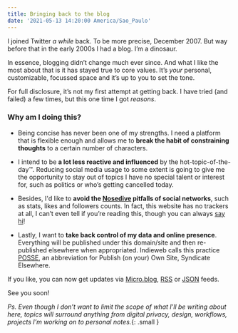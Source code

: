 ```yaml
---
title: Bringing back to the blog
date: '2021-05-13 14:20:00 America/Sao_Paulo'
---
```


I joined Twitter _a while_ back. To be more precise, December 2007. But way before that in the early 2000s I had a blog. I’m a dinosaur.

In essence, blogging didn’t change much ever since. And what I like the most about that is it has stayed true to core values. It’s _your_ personal, customizable, focussed space and it’s up to you to set the tone.

For full disclosure, it’s not my first attempt at getting back. I have tried (and failed) a few times, but this one time I got _reasons_.


### Why am I doing this?

- Being concise has never been one of my strengths. I need a platform that is flexible enough and allows me to **break the habit of constraining thoughts** to a certain number of characters.

- I intend to be **a lot less reactive and influenced** by the hot-topic-of-the-day™. Reducing social media usage to some extent is going to give me the opportunity to stay out of topics I have no special talent or interest for, such as politics or who’s getting cancelled today.

- Besides, I'd like to **avoid the [Nosedive](https://en.wikipedia.org/wiki/Nosedive_(Black_Mirror)) pitfalls of social networks**, such as stats, likes and followers counts. In fact, this website has no trackers at all, I can’t even tell if you’re reading this, though you can always [say hi](&#109;&#97;&#105;&#108;&#116;&#111;&#58;%6D%61%72%63%65%6C%6F%40%6D%6D%61%72%66%69%6C%2E%63%6F%6D)!

- Lastly, I want to **take back control of my data and online presence**. Everything will be published under this domain/site and then re-published elsewhere when appropriated. Indieweb calls this practice [POSSE](https://indieweb.org/POSSE), an abbreviation for Publish (on your) Own Site, Syndicate Elsewhere. 

If you like, you can now get updates via [Micro.blog](https://micro.blog/mmarfil), [RSS](http://mmarfil.com/feed.xml) or [JSON](http://mmarfil.com/feed.json) feeds.


See you soon!

_Ps. Even though I don’t want to limit the scope of what I'll be writing about here, topics will surround anything from digital privacy, design, workflows, projects I’m working on to personal notes._{: .small }